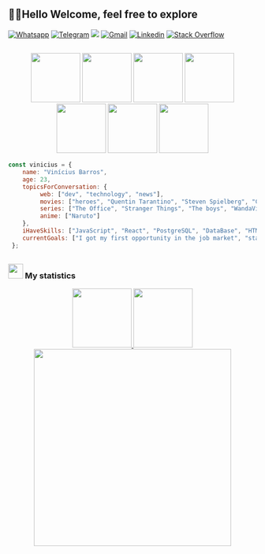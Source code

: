 ## 🧙‍♂Hello Welcome, feel free to explore 

<a href="http://api.whatsapp.com/send?1=pt_BR&phone=5591998103519" target="_blank"><img alt="Whatsapp" src="https://img.shields.io/badge/WhatsApp-25D366?style=for-the-badge&logo=whatsapp&logoColor=white" /></a>  <a href="https://t.me/Vinitavares9" target="_blank"><img alt="Telegram" src="https://img.shields.io/badge/Telegram-2CA5E0?style=for-the-badge&logo=telegram&logoColor=white" /></a> <a href="https://discord.com/channels/@me" target="_blank"><img src="https://img.shields.io/badge/Discord-7289DA?style=for-the-badge&logo=discord&logoColor=white" target="_blank"></a> <a href="https://mail.google.com/mail/u/vinciustavaresbarros1@gmail.com" target="_blank"><img alt="Gmail" src="https://img.shields.io/badge/Gmail-D14836?style=for-the-badge&logo=gmail&logoColor=white" /></a> <a href="linkedin.com/in/vinícius-barros-8a3053205/" target="_blank"><img alt="Linkedin" src="https://img.shields.io/badge/LinkedIn-0077B5?style=for-the-badge&logo=linkedin&logoColor=white" /></a> <a href="https://pt.stackoverflow.com/users/287568/progbarros" target="_blank"><img alt="Stack Overflow" src="https://img.shields.io/badge/Stack_Overflow-FE7A16?style=for-the-badge&logo=stack-overflow&logoColor=white" /></a>

##

<div align="center">
  <img src="https://media.giphy.com/media/l41JU9pUyosHzWyuQ/giphy.gif" width="100"> <img src="https://media.giphy.com/media/IwAZ6dvvvaTtdI8SD5/giphy.gif" width="100"> <img src="https://media.giphy.com/media/WRjIvSgSRJJFS/giphy.gif" width="100"> <img src="https://media.giphy.com/media/cOKjNdJDbqNCm4n0Jm/giphy.gif" width="100"> <img src="https://media.giphy.com/media/gF1dTaO23Yedi/giphy.gif" width="100"> <img src="https://media.giphy.com/media/pVBtMjvnSmFhY9WqMp/giphy.gif" width="100"> <img src="https://media.giphy.com/media/26BRR6KHSH6Pd9C12/giphy.gif" width="100">
</div>

```javascript
const vinicius = {
    name: "Vinícius Barros",
    age: 23,
    topicsForConversation: {
         web: ["dev", "technology", "news"],
         movies: ["heroes", "Quentin Tarantino", "Steven Spielberg", "Christopher Nolan", "Lord of the Rings", "Star Wars"],
         series: ["The Office", "Stranger Things", "The boys", "WandaVison", "Cobra Kai", "Mother Family"],
         anime: ["Naruto"]
    },
    iHaveSkills: ["JavaScript", "React", "PostgreSQL", "DataBase", "HTML", "CSS", "GIT"],
    currentGoals: ["I got my first opportunity in the job market", "start and end the '#100DaysofCSS' ou '#100DaysofCode'"]
 };
 ```
##

### <img src="https://media.giphy.com/media/IiHtE9KJTiiu6XOsEP/giphy.gif" width="30"> My statistics
<div align="center" display="flex">
  <div display="flex" flex-direction="column">
  <a href="https://github.com/Vinicius-Marcelo">
  <img height="120em" src="https://github-readme-stats.vercel.app/api?username=Vinicius-Marcelo&show_icons=true&theme=onedark&include_all_commits=true&count_private=true"/>
  <img height="120em" src="https://github-readme-stats.vercel.app/api/top-langs/?username=Vinicius-Marcelo&layout=compact&langs_count=7&theme=onedark"/>
</div>
  <img src="https://media.giphy.com/media/gH6jM4xcOCEyRCYKpT/giphy.gif" width="400">
</div>

 
